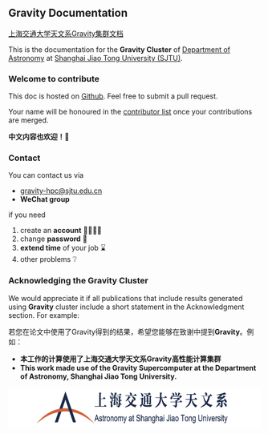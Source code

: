 ## Gravity Documentation

[上海交通大学天文系Gravity集群文档](https://gravity-doc.github.io)

This is the documentation for the **Gravity Cluster** of [Department of Astronomy](http://astro.sjtu.edu.cn/en/) at [Shanghai Jiao Tong University (SJTU)](https://www.sjtu.edu.cn/).

### Welcome to contribute

  This doc is hosted on [Github](https://github.com/gravity-doc/gravity-doc.github.io). Feel free to submit a pull request.    

  Your name will be honoured in the [contributor list](https://github.com/gravity-doc/gravity-doc.github.io/graphs/contributors) once your contributions are merged.     

  **中文内容也欢迎！🥳**   


### Contact

You can contact us via   

- [gravity-hpc@sjtu.edu.cn](mailto:gravity-hpc@sjtu.edu.cn)
- **WeChat group**

if you need   

1. create an **account** 🙋‍♂️🙋‍♀️
2. change **password** 🔐
3. **extend time** of your job ⌛
4. other problems ❔

### Acknowledging the Gravity Cluster

We would appreciate it if all publications that include results generated using **Gravity** cluster include a short statement in the Acknowledgment section. For example:      

若您在论文中使用了Gravity得到的结果，希望您能够在致谢中提到**Gravity**。例如：     

- **本工作的计算使用了上海交通大学天文系Gravity高性能计算集群**
- **This work made use of the Gravity Supercomputer at the Department of Astronomy, Shanghai Jiao Tong University.**

<img src="./docs/images/logo_DOA_large.png" height = "80" div align=right />

